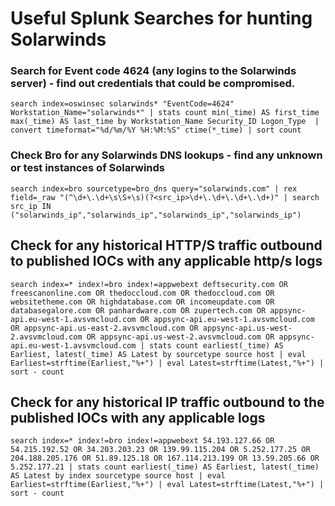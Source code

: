 # Useful Splunk Searches for hunting Solarwinds

### Search for Event code 4624 (any logins to the Solarwinds server) - find out credentials that could be compromised. 
`search index=oswinsec solarwinds* "EventCode=4624" Workstation_Name="solarwinds*"
| stats count min(_time) AS first_time max(_time) AS last_time by Workstation_Name Security_ID Logon_Type 
| convert timeformat="%d/%m/%Y %H:%M:%S" ctime(*_time)
| sort count`

### Check Bro for any Solarwinds DNS lookups -  find any unknown or test instances of Solarwinds
`search index=bro sourcetype=bro_dns query="solarwinds.com"
| rex field=_raw "(^\d+\.\d+\s\S+\s)(?<src_ip>\d+\.\d+\.\d+\.\d+)"
| search src_ip IN ("solarwinds_ip","solarwinds_ip","solarwinds_ip","solarwinds_ip")`


## Check for any historical HTTP/S traffic outbound to published IOCs with any applicable http/s logs
`search index=* index!=bro index!=appwebext deftsecurity.com OR freescanonline.com OR thedoccloud.com OR thedoccloud.com OR websitetheme.com OR highdatabase.com OR incomeupdate.com OR databasegalore.com OR panhardware.com OR zupertech.com OR appsync-api.eu-west-1.avsvmcloud.com OR appsync-api.eu-west-1.avsvmcloud.com OR appsync-api.us-east-2.avsvmcloud.com OR appsync-api.us-west-2.avsvmcloud.com OR appsync-api.us-west-2.avsvmcloud.com OR appsync-api.eu-west-1.avsvmcloud.com | stats count earliest(_time) AS Earliest, latest(_time) AS Latest by sourcetype source host | eval Earliest=strftime(Earliest,"%+") | eval Latest=strftime(Latest,"%+") | sort - count`

## Check for any historical IP traffic outbound to the published IOCs with any applicable logs
`search index=* index!=bro index!=appwebext 54.193.127.66 OR 54.215.192.52 OR 34.203.203.23 OR 139.99.115.204 OR 5.252.177.25 OR 204.188.205.176 OR 51.89.125.18 OR 167.114.213.199 OR 13.59.205.66 OR 5.252.177.21 | stats count earliest(_time) AS Earliest, latest(_time) AS Latest by index sourcetype source host | eval Earliest=strftime(Earliest,"%+") | eval Latest=strftime(Latest,"%+") | sort - count`



